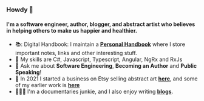 ### Howdy 👋

#### I'm a software engineer, author, blogger, and abstract artist who believes in helping others to make us happier and healthier.

- 📚: Digital Handbook: I maintain a [**Personal Handbook**](https://github.com/georgemarklow/georgemarklow/blob/main/SUMMARY.md) where I store important notes, links and other interesting stuff. 
- 🌱 My skills are C#, Javascript, Typescript, Angular, NgRx and RxJs
- 💬 Ask me about **Software Engineering**, **Becoming an Author** and **Public Speaking**! 
- 🎨 In 2021 I started a business on Etsy selling abstract art [**here**](https://www.etsy.com/your/shops/me/pattern/editor/design), and some of my earlier work is [**here**](https://github.com/georgemarklow/georgemarklow/blob/main/painting.md)
- 🧘🏻‍♂️ I'm a documentaries junkie, and I also enjoy writing [**blogs**](https://marklowg.medium.com/).
